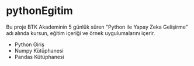 # pythonEgitim

Bu proje BTK Akademinin 5 günlük süren "Python ile Yapay Zeka Gelişirme" adı alında kursun,
eğitim içeriği ve örnek uygulumalarını içerir.

* Python Giriş
* Numpy Kütüphanesi
* Pandas Kütüphanesi
  

